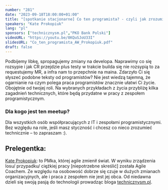 ```yaml
---
number: "281"
date: "2023-09-18T18:00:00+01:00"
title: "[spotkanie stacjonarne] Co ten programista? - czyli jak zrozumieć programistę."
speakers: "Kate Prokopiuk"
lang: "pl"
sponsors: ["technicznysm.pl","PKO Bank Polski"]
videoURL: "https://youtu.be/8KQuSJoU33I"
slidesURL: "Co_ten_programista_AW_Prokopiuk.pdf"
draft: false
---
```


Podbijemy libkę, spropagujemy zmiany na developa. Naprawimy co się rozsypie i jak CR przejdzie plus testy w trakcie builda się nie rozsypią to za requestujemy MR, a infra nam to przepchnie na maina. Zdarzyło Ci się słyszeć podobne teksty od programistów? Nie jest wiedzą tajemną, że ogarnianie na czym polega praca programistów znacznie ułatwi Ci życie. Obojętnie od twojej roli.
Na wybranych przykładach z życia przybliżę kilka zagadnień technicznych, które będą przydatne w pracy z zespołem programistycznym.

### Dla kogo jest ten meetup?

Dla wszystkich osób współpracujących z IT i zespołami programistycznymi. Bez względu na role, jeśli masz styczność i chcesz co nieco zrozumieć technicznie – to zapraszam :).

## Prelegentka:

[Kate Prokopiuk](https://www.linkedin.com/in/kate-prokopiuk-08567216b/): to PMka, której agile zmienił świat. W wyniku zrządzenia losu/ przypadku/ ciężkiej pracy [niepotrzebne skreślić] została Agile Coachem. Ze względu na osobowość dobrze się czuje w dużych zmianach organizacyjnych, ale i praca z zespołem nie jest jej obca. Od niedawna dzieli się swoją pasją do technologii prowadząc bloga [technicznysm.pl](https://www.technicznysm.pl).